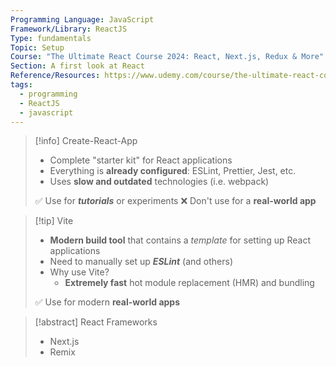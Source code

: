 ```yaml
---
Programming Language: JavaScript
Framework/Library: ReactJS
Type: fundamentals
Topic: Setup
Course: "The Ultimate React Course 2024: React, Next.js, Redux & More"
Section: A first look at React
Reference/Resources: https://www.udemy.com/course/the-ultimate-react-course/
tags:
  - programming
  - ReactJS
  - javascript
---
```


> [!info] Create-React-App
> - Complete "starter kit" for React applications
> - Everything is __already configured__: ESLint, Prettier, Jest, etc.
> - Uses __slow and outdated__ technologies (i.e. webpack)
> 
> ✅ Use for ___tutorials___ or experiments
> ❌ Don't use for a __real-world app__

> [!tip] Vite
> - __Modern build tool__ that contains a _template_ for setting up React applications
> - Need to manually set up ___ESLint___ (and others)
> - Why use Vite? 
> 	-   __Extremely fast__ hot module replacement (HMR) and bundling 
> 
> ✅ Use for modern __real-world apps__

> [!abstract] React Frameworks
> - Next.js
> - Remix
